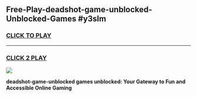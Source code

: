 
## Free-Play-deadshot-game-unblocked-Unblocked-Games #y3slm
<h3>
<a href="https://news.freeplayer.one?title=deadshot-game-unblocked&ref=8M">CLICK TO PLAY</a></h3>
<hr>

<h3>
<a href="https://news.freeplayer.one?title=deadshot-game-unblocked&ref=8M">CLICK 2 PLAY</a>
  
</h3>

<a href="https://news.freeplayer.one?title=deadshot-game-unblocked&ref=8M"><img src="https://clearcache.store/games.png"></a>


**deadshot-game-unblocked games unblocked: Your Gateway to Fun and Accessible Online Gaming**
